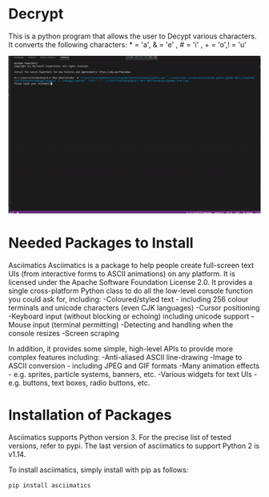 # Decrypt
This is a python program that allows the user to Decypt various characters. It converts the following characters: * = 'a', & = 'e' , # = 'i' , + = 'o',! = 'u'


![Alt Text](Decrypt.gif)

# Needed Packages to Install
Asciimatics
Asciimatics is a package to help people create full-screen text UIs (from interactive forms to ASCII animations) on any platform. It is licensed under the Apache Software Foundation License 2.0. It provides a single cross-platform Python class to do all the low-level console function you could ask for, including:
-Coloured/styled text - including 256 colour terminals and unicode characters (even CJK languages)
-Cursor positioning
-Keyboard input (without blocking or echoing) including unicode support
-Mouse input (terminal permitting)
-Detecting and handling when the console resizes
-Screen scraping

In addition, it provides some simple, high-level APIs to provide more complex features including:
-Anti-aliased ASCII line-drawing
-Image to ASCII conversion - including JPEG and GIF formats
-Many animation effects - e.g. sprites, particle systems, banners, etc.
-Various widgets for text UIs - e.g. buttons, text boxes, radio buttons, etc.

# Installation of Packages
Asciimatics supports Python version 3. For the precise list of tested versions, refer to pypi. The last version of asciimatics to support Python 2 is v1.14.

To install asciimatics, simply install with pip as follows:
```
pip install asciimatics
```
